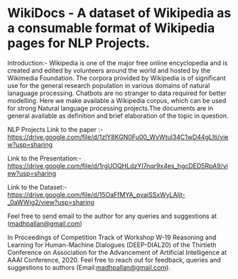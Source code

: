 # WikiDocs - A dataset of Wikipedia as a consumable format of Wikipedia pages for NLP Projects.

Introduction:- Wikipedia is one of the major free online encyclopedia and is created and edited by volunteers around the world and hosted by the Wikimedia Foundation. The corpora provided by Wikipedia is of significant use for the general research
population in various domains of natural lanaguage processing. Chatbots are no stranger to data required for better modelling. Here we make available a Wikipedia corpus, which can be used for strong Natural language processing projects.The documents are in general available as definition and brief elaboration of the topic in question.

NLP Projects
Link to the paper :- https://drive.google.com/file/d/1zlY8KGN0Fu00_WvWtul34C1wD44gLlti/view?usp=sharing

Link to the Presentation:- https://drive.google.com/file/d/1rgUOQHLdzYI7nqr9x4es_hgcDED5RpA9/view?usp=sharing

Link to the Dataset:- https://drive.google.com/file/d/15OaFfMYA_pvaiSSxWyLAljt-_0aWWig2/view?usp=sharing

Feel free to send email to the author for any queries and suggestions at (madhpallan@gmail.com)

In Proceedings of Competition Track of Workshop W-19 Reasoning and Learning for Human-Machine Dialogues (DEEP-DIAL20) of the Thirtieth Conference on Association for the Advancement of Artificial Intelligence at AAAI Conference, 2020.
Feel free to reach out for feedback, queries and suggestions to authors (Email:madhpallan@gmail.com).
